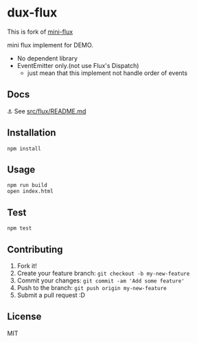 # dux-flux

This is fork of [mini-flux](https://github.com/azu/mini-flux)

mini flux implement for DEMO.

- No dependent library
- EventEmitter only.(not use Flux's Dispatch)
    - just mean that this implement not handle order of events
    

## Docs

:anchor: See [src/flux/README.md](src/flux/README.md)

## Installation

    npm install

## Usage

    npm run build
    open index.html

## Test

    npm test

## Contributing

1. Fork it!
2. Create your feature branch: `git checkout -b my-new-feature`
3. Commit your changes: `git commit -am 'Add some feature'`
4. Push to the branch: `git push origin my-new-feature`
5. Submit a pull request :D

## License

MIT
